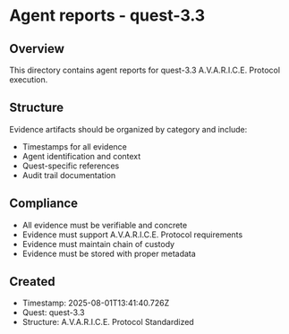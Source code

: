 # Agent reports - quest-3.3

## Overview
This directory contains agent reports for quest-3.3 A.V.A.R.I.C.E. Protocol execution.

## Structure
Evidence artifacts should be organized by category and include:
- Timestamps for all evidence
- Agent identification and context
- Quest-specific references
- Audit trail documentation

## Compliance
- All evidence must be verifiable and concrete
- Evidence must support A.V.A.R.I.C.E. Protocol requirements
- Evidence must maintain chain of custody
- Evidence must be stored with proper metadata

## Created
- Timestamp: 2025-08-01T13:41:40.726Z
- Quest: quest-3.3
- Structure: A.V.A.R.I.C.E. Protocol Standardized
